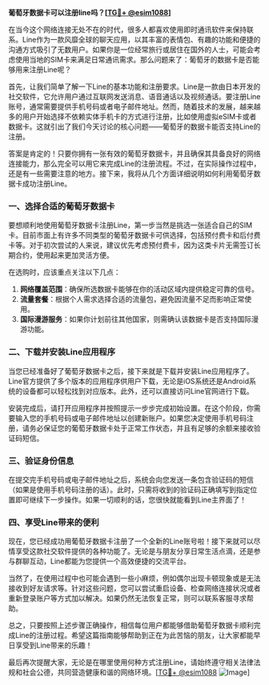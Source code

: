 **葡萄牙数据卡可以注册line吗？[[TG💪+ @esim1088](https://t.me/s/esim1088)]**

在当今这个网络连接无处不在的时代，很多人都喜欢使用即时通讯软件来保持联系。Line作为一款风靡全球的聊天应用，以其丰富的表情包、有趣的功能和便捷的沟通方式吸引了无数用户。如果你是一位经常旅行或居住在国外的人士，可能会考虑使用当地的SIM卡来满足日常通讯需求。那么问题来了：葡萄牙的数据卡是否能够用来注册Line呢？

首先，让我们简单了解一下Line的基本功能和注册要求。Line是一款由日本开发的社交软件，它允许用户通过互联网发送消息、语音通话以及视频通话。要注册Line账号，通常需要提供手机号码或者电子邮件地址。然而，随着技术的发展，越来越多的用户开始选择不依赖实体手机卡的方式进行注册，比如使用虚拟eSIM卡或者数据卡。这就引出了我们今天讨论的核心问题——葡萄牙的数据卡能否支持Line的注册。

答案是肯定的！只要你拥有一张有效的葡萄牙数据卡，并且确保其具备良好的网络连接能力，那么完全可以用它来完成Line的注册流程。不过，在实际操作过程中，还是有一些需要注意的地方。接下来，我将从几个方面详细说明如何利用葡萄牙数据卡成功注册Line。

### 一、选择合适的葡萄牙数据卡

要想顺利地使用葡萄牙数据卡注册Line，第一步当然是挑选一张适合自己的SIM卡。目前市面上有许多不同类型的葡萄牙数据卡可供选择，包括预付费卡和后付费卡等。对于初次尝试的人来说，建议优先考虑预付费卡，因为这类卡片无需签订长期合约，使用起来更加灵活方便。

在选购时，应该重点关注以下几点：

1. **网络覆盖范围**：确保所选数据卡能够在你的活动区域内提供稳定可靠的信号。
2. **流量套餐**：根据个人需求选择合适的流量包，避免因流量不足而影响正常使用。
3. **国际漫游服务**：如果你计划前往其他国家，则需确认该数据卡是否支持国际漫游功能。

### 二、下载并安装Line应用程序

当您已经准备好了葡萄牙数据卡之后，接下来就是下载并安装Line应用程序了。Line官方提供了多个版本的应用程序供用户下载，无论是iOS系统还是Android系统的设备都可以轻松找到对应版本。此外，还可以直接访问Line官网进行下载。

安装完成后，请打开应用程序并按照提示一步步完成初始设置。在这个阶段，你需要输入您的手机号码或电子邮件地址以创建新账户。如果您决定使用手机号码注册，请务必保证您的葡萄牙数据卡处于正常工作状态，并且有足够的余额来接收验证码短信。

### 三、验证身份信息

在提交完手机号码或电子邮件地址之后，系统会向您发送一条包含验证码的短信（如果是使用手机号码注册的话）。此时，只需将收到的验证码正确填写到指定位置即可继续下一步操作。如果一切顺利的话，您很快就能看到Line主界面了！

### 四、享受Line带来的便利

现在，您已经成功用葡萄牙数据卡注册了一个全新的Line账号啦！接下来就可以尽情享受这款社交软件提供的各种功能了。无论是与朋友分享日常生活点滴，还是参与群聊互动，Line都能为您提供一个高效便捷的交流平台。

当然了，在使用过程中也可能会遇到一些小麻烦，例如偶尔出现卡顿现象或是无法接收到好友请求等。针对这些问题，您可以尝试重启设备、检查网络连接状况或者重新登录账户等方式加以解决。如果仍然无法恢复正常，则可以联系客服寻求帮助。

总之，只要按照上述步骤正确操作，相信每位用户都能够借助葡萄牙数据卡顺利完成Line的注册过程。希望这篇指南能够帮助到正在为此苦恼的朋友，让大家都能早日享受到Line带来的乐趣！

最后再次提醒大家，无论是在哪里使用何种方式注册Line，请始终遵守相关法律法规和社会公德，共同营造健康和谐的网络环境。[[TG💪+ @esim1088](https://t.me/s/esim1088) ![Image](https://i.postimg.cc/4NQfJmqS/Snipaste-2025-05-13-00-14-12.png)]